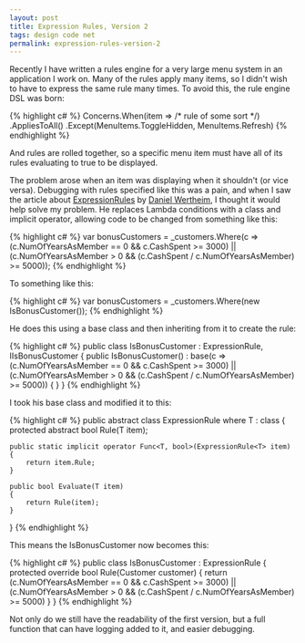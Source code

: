 ```yaml
---
layout: post
title: Expression Rules, Version 2
tags: design code net
permalink: expression-rules-version-2
---
```


Recently I have written a rules engine for a very large menu system in an application I work on.  Many of the rules apply many items, so I didn't wish to have to express the same rule many times.  To avoid this, the rule engine DSL was born:

{% highlight c# %}
Concerns.When(item => /* rule of some sort */)
		.AppliesToAll()
		.Except(MenuItems.ToggleHidden, MenuItems.Refresh)
{% endhighlight %}

And rules are rolled together, so a specific menu item must have all of its rules evaluating to true to be displayed.

The problem arose when an item was displaying when it shouldn't (or vice versa).  Debugging with rules specified like this was a pain, and when I saw the article about [ExpressionRules][2] by [Daniel Wertheim][1], I thought it would help solve my problem.  He replaces Lambda conditions with a class and implicit operator, allowing code to be changed from something like this:

{% highlight c# %}
var bonusCustomers = _customers.Where(c =>
		(c.NumOfYearsAsMember == 0 && c.CashSpent >= 3000) ||
		(c.NumOfYearsAsMember > 0 && (c.CashSpent / c.NumOfYearsAsMember) >= 5000));
{% endhighlight %}

To something like this:

{% highlight c# %}
var bonusCustomers = _customers.Where(new IsBonusCustomer());
{% endhighlight %}

He does this using a base class and then inheriting from it to create the rule:

{% highlight c# %}
public class IsBonusCustomer : ExpressionRule<Customer>, IIsBonusCustomer
{
	public IsBonusCustomer()
		: base(c =>
				(c.NumOfYearsAsMember == 0 && c.CashSpent >= 3000) ||
				(c.NumOfYearsAsMember > 0 && (c.CashSpent / c.NumOfYearsAsMember) >= 5000))
	{
	}
}
{% endhighlight %}

I took his base class and modified it to this:

{% highlight c# %}
public abstract class ExpressionRule<T> where T : class
{
	protected abstract bool Rule(T item);

	public static implicit operator Func<T, bool>(ExpressionRule<T> item)
	{
		return item.Rule;
	}

	public bool Evaluate(T item)
	{
		return Rule(item);
	}
}
{% endhighlight %}

This means the IsBonusCustomer now becomes this:

{% highlight c# %}
public class IsBonusCustomer : ExpressionRule<Customer>
{
	protected override bool Rule(Customer customer)
	{
		return (c.NumOfYearsAsMember == 0 && c.CashSpent >= 3000) ||
			   (c.NumOfYearsAsMember > 0 && (c.CashSpent / c.NumOfYearsAsMember) >= 5000)
	}
}
{% endhighlight %}

Not only do we still have the readability of the first version, but a full function that can have logging added to it, and easier debugging.

[1]: http://daniel.wertheim.se/
[2]: http://daniel.wertheim.se/2011/02/07/c-clean-up-your-linq-queries-and-lambda-expressions/
